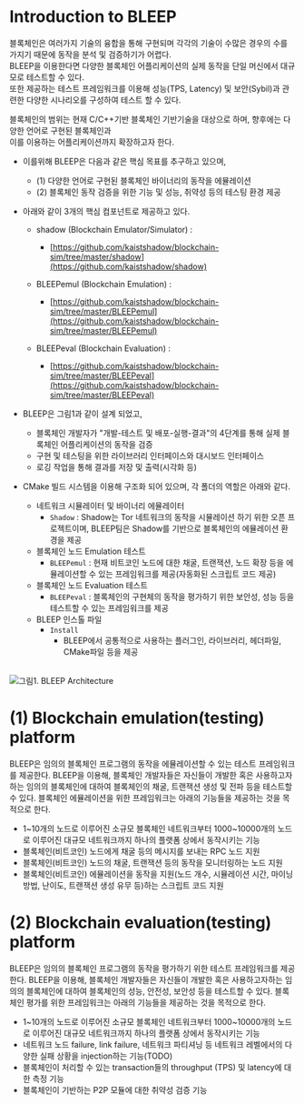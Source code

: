 # Introduction to BLEEP
블록체인은 여러가지 기술의 융합을 통해 구현되며 각각의 기술이 수많은 경우의 수를 가지기 때문에 동작을 분석 및 검증하기가 어렵다.<br> 
BLEEP을 이용한다면 다양한 블록체인 어플리케이션의 실제 동작을 단일 머신에서 대규모로 테스트할 수 있다.<br> 
또한 제공하는 테스트 프레임워크를 이용해 성능(TPS, Latency) 및 보안(Sybil)과 관련한 다양한 시나리오를 구성하여 테스트 할 수 있다.<br> 

블록체인의 범위는 현재 C/C++기반 블록체인 기반기술을 대상으로 하며, 향후에는 다양한 언어로 구현된 블록체인과<br> 
이를 이용하는 어플리케이션까지 확장하고자 한다.<br>  

- 이를위해 BLEEP은 다음과 같은 핵심 목표를 추구하고 있으며,
  - (1) 다양한 언어로 구현된 블록체인 바이너리의 동작을 에뮬레이션
  - (2) 블록체인 동작 검증을 위한 기능 및 성능, 취약성 등의 테스팅 환경 제공

- 아래와 같이 3개의 핵심 컴포넌트로 제공하고 있다. 

  - shadow (Blockchain Emulator/Simulator) : 
    * [https://github.com/kaistshadow/blockchain-sim/tree/master/shadow](https://github.com/kaistshadow/shadow)

  - BLEEPemul (Blockchain Emulation) : 
    * [https://github.com/kaistshadow/blockchain-sim/tree/master/BLEEPemul](https://github.com/kaistshadow/blockchain-sim/tree/master/BLEEPemul)

  - BLEEPeval (Blockchain Evaluation) : 
    * [https://github.com/kaistshadow/blockchain-sim/tree/master/BLEEPeval](https://github.com/kaistshadow/blockchain-sim/tree/master/BLEEPeval)


- BLEEP은 그림1과 같이 설계 되었고,
  - 블록체인 개발자가 "개발-테스트 및 배포-실행-결과"의 4단계를 통해 실제 블록체인 어플리케이션의 동작을 검증
  - 구현 및 테스팅을 위한 라이브러리 인터페이스와 대시보드 인터페이스
  - 로깅 작업을 통해 결과를 저장 및 출력(시각화 등)


- CMake 빌드 시스템을 이용해 구조화 되어 있으며, 각 폴더의 역할은 아래와 같다.  
  - 네트워크 시뮬레이터 및 바이너리 에뮬레이터
    - `Shadow` : Shadow는 Tor 네트워크의 동작을 시뮬레이션 하기 위한 오픈 프로젝트이며, BLEEP팀은 Shadow를 기반으로 블록체인의 에뮬레이션 환경을 제공
  - 블록체인 노드 Emulation 테스트
    - `BLEEPemul` : 현재 비트코인 노드에 대한 채굴, 트랜잭션, 노드 확장 등을 에뮬레이션할 수 있는 프레임워크를 제공(자동화된 스크립트 코드 제공)
  - 블록체인 노드 Evaluation 테스트
    - `BLEEPeval` : 블록체인의 구현체의 동작을 평가하기 위한 보안성, 성능 등을 테스트할 수 있는 프레임워크를 제공
  - BLEEP 인스톨 파일
    - `Install`
      - BLEEP에서 공통적으로 사용하는 플러그인, 라이브러리, 헤더파일, CMake파일 등을 제공 <br><br>

![그림1. BLEEP Architecture](https://github.com/kaistshadow/blockchain-sim/blob/feature/191/documentation/doc/images/BLEEP_Architecture.png)


# (1) Blockchain emulation(testing) platform 

BLEEP은 임의의 블록체인 프로그램의 동작을 에뮬레이션할 수 있는 테스트 프레임워크를 제공한다.
BLEEP을 이용해, 블록체인 개발자들은 자신들이 개발한 혹은 사용하고자하는 임의의 블록체인에 대하여 블록체인의 채굴, 트랜잭션 생성 및 전파 등을 테스트할 수 있다. 
블록체인 에뮬레이션을 위한 프레임워크는 아래의 기능들을 제공하는 것을 목적으로 한다.
* 1\~10개의 노드로 이루어진 소규모 블록체인 네트워크부터 1000\~10000개의 노드로 이루어진 대규모 네트워크까지 하나의 플랫폼 상에서 동작시키는 기능
* 블록체인(비트코인) 노드에게 채굴 등의 메시지를 보내는 RPC 노드 지원 
* 블록체인(비트코인) 노드의 채굴, 트랜잭션 등의 동작을 모니터링하는 노드 지원
* 블록체인(비트코인) 에뮬레이션을 동작을 지원(노드 개수, 시뮬레이션 시간, 마이닝 방법, 난이도, 트랜잭션 생성 유무 등)하는 스크립트 코드 지원 

# (2) Blockchain evaluation(testing) platform 

BLEEP은 임의의 블록체인 프로그램의 동작을 평가하기 위한 테스트 프레임워크를 제공한다. 
BLEEP을 이용해, 블록체인 개발자들은 자신들이 개발한 혹은 사용하고자하는 임의의 블록체인에 대하여 블록체인의 성능, 안전성, 보안성 등을 테스트할 수 있다. 
블록체인 평가를 위한 프레임워크는 아래의 기능들을 제공하는 것을 목적으로 한다.
* 1\~10개의 노드로 이루어진 소규모 블록체인 네트워크부터 1000\~10000개의 노드로 이루어진 대규모 네트워크까지 하나의 플랫폼 상에서 동작시키는 기능
* 네트워크 노드 failure, link failure, 네트워크 파티셔닝 등 네트워크 레벨에서의 다양한 실패 상황을 injection하는 기능(TODO)
* 블록체인이 처리할 수 있는 transaction들의 throughput (TPS) 및 latency에 대한 측정 기능
* 블록체인이 기반하는 P2P 모듈에 대한 취약성 검증 기능 


